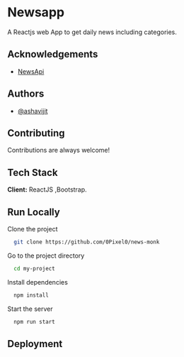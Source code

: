 
# Newsapp
 A Reactjs web App to get daily news including categories.
 
## Acknowledgements

 - [NewsApi](https://newsapi.org)
 


## Authors

- [@ashavijit](https://www.github.com/ashavijit)


## Contributing

Contributions are always welcome!




## Tech Stack

**Client:** ReactJS ,Bootstrap.





## Run Locally

Clone the project

```bash
  git clone https://github.com/0Pixel0/news-monk
```

Go to the project directory

```bash
  cd my-project
```

Install dependencies

```bash
  npm install
```

Start the server

```bash
  npm run start
```


## Deployment




